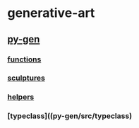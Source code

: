# generative-art

## [py-gen](/py-gen)
### [functions](/py-gen/src/functions)
### [sculptures](py-gen/src/sculptures)
### [helpers](py-gen/src/helpers)
### [typeclass]((py-gen/src/typeclass)
